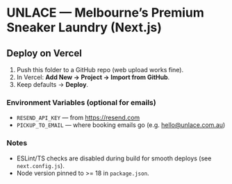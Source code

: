 # UNLACE — Melbourne’s Premium Sneaker Laundry (Next.js)

## Deploy on Vercel
1. Push this folder to a GitHub repo (web upload works fine).
2. In Vercel: **Add New → Project → Import from GitHub**.
3. Keep defaults → **Deploy**.

### Environment Variables (optional for emails)
- `RESEND_API_KEY` — from https://resend.com
- `PICKUP_TO_EMAIL` — where booking emails go (e.g. hello@unlace.com.au)

### Notes
- ESLint/TS checks are disabled during build for smooth deploys (see `next.config.js`).
- Node version pinned to >= 18 in `package.json`.
